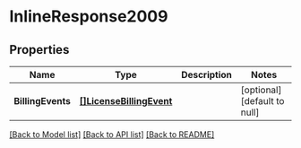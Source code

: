 # InlineResponse2009

## Properties
Name | Type | Description | Notes
------------ | ------------- | ------------- | -------------
**BillingEvents** | [**[]LicenseBillingEvent**](LicenseBillingEvent.md) |  | [optional] [default to null]

[[Back to Model list]](../README.md#documentation-for-models) [[Back to API list]](../README.md#documentation-for-api-endpoints) [[Back to README]](../README.md)


